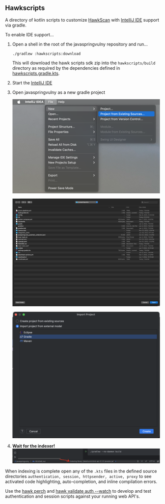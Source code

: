 
## Hawkscripts

A directory of kotlin scripts to customize [HawkScan](https://docs.stackhawk.com/stackhawk-cli/#install-with-zip-file) with 
[IntelliJ IDE](https://www.jetbrains.com/idea/download) support via gradle. 

To enable IDE support...

1. Open a shell in the root of the javaspringvulny repository and run...
    ```shell
    ./gradlew :hawkscripts:download
    ```
   This will download the hawk scripts sdk zip into the `hawkscripts/build` directory as 
   required by the dependencies defined in [hawkscripts.gradle.kts](hawkscripts.gradle.kts). 
1. Start the [IntelliJ IDE](https://www.jetbrains.com/idea/download)
1. Open javaspringvulny as a new gradle project

    ![intellij-new-project-1.png](help-images%2Fintellij-new-project-1.png)
    
    ![intellij-new-project-2.png](help-images%2Fintellij-new-project-2.png)
    
    ![intellij-new-project-3.png](help-images%2Fintellij-new-project-3.png)

1. **Wait for the indexer!**
   ![intellij-new-project-4.png](help-images%2Fintellij-new-project-4.png)

When indexing is complete open any of the `.kts` files in the
defined source directories `authentication, session, httpsender, active, proxy` 
to see activated code highlighting, auto-completion, and inline compilation errors.

Use the [hawk perch]() and [hawk validate auth --watch]() to 
develop and test authentication and session scripts against your 
running web API's. 